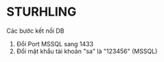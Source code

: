 STURHLING
==================================================
Các bước kết nối DB
1. Đổi Port MSSQL sang 1433
2. Đổi mật khẩu tài khoản "sa" là "123456" (MSSQL)